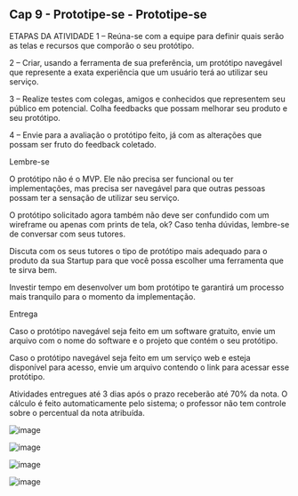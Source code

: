 ## Cap 9 - Prototipe-se - Prototipe-se

ETAPAS DA ATIVIDADE
1 – Reúna-se com a equipe para definir quais serão as telas e recursos que comporão o seu protótipo.

2 – Criar, usando a ferramenta de sua preferência, um protótipo navegável que represente a exata experiência que um usuário terá ao utilizar seu serviço.

3 – Realize testes com colegas, amigos e conhecidos que representem seu público em potencial. Colha feedbacks que possam melhorar seu produto e seu protótipo.

4 – Envie para a avaliação o protótipo feito, já com as alterações que possam ser fruto do feedback coletado.

 

Lembre-se
 

O protótipo não é o MVP. Ele não precisa ser funcional ou ter implementações, mas precisa ser navegável para que outras pessoas possam ter a sensação de utilizar seu serviço.

O protótipo solicitado agora também não deve ser confundido com um wireframe ou apenas com prints de tela, ok? Caso tenha dúvidas, lembre-se de conversar com seus tutores.

Discuta com os seus tutores o tipo de protótipo mais adequado para o produto da sua Startup para que você possa escolher uma ferramenta que te sirva bem.

Investir tempo em desenvolver um bom protótipo te garantirá um processo mais tranquilo para o momento da implementação.

 

Entrega
 

Caso o protótipo navegável seja feito em um software gratuito, envie um arquivo com o nome do software e o projeto que contém o seu protótipo.

Caso o protótipo navegável seja feito em um serviço web e esteja disponível para acesso, envie um arquivo contendo o link para acessar esse protótipo.

Atividades entregues até 3 dias após o prazo receberão até 70% da nota. O cálculo é feito automaticamente pelo sistema; o professor não tem controle sobre o percentual da nota atribuída.


![image](https://user-images.githubusercontent.com/6618004/206936817-ed13e261-3b55-45d5-95e7-d43d750fdbc4.png)

![image](https://user-images.githubusercontent.com/6618004/206936756-852d482c-3320-4db5-9ddf-7fa7031b142a.png)

![image](https://user-images.githubusercontent.com/6618004/206936772-f77406aa-8647-4db9-919a-da2bbbaeada6.png)

![image](https://user-images.githubusercontent.com/6618004/206936781-ad4ab272-11a9-4c80-aec1-95f9cb9ac801.png)




 
